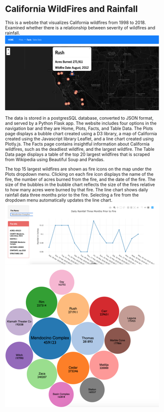 # California WildFires and Rainfall

This is a website that visualizes California wildfires from 1998 to 2018. Examined whether there is a relationship between severity of wildfires and rainfall. 
![California WildFires and Rainfall](GeoMap.png)

The data is stored in a postgresSQL database, converted to JSON format, and served by a Python Flask app. The website includes four options in the navigation bar and they are Home, Plots, Facts, and Table Data. The Plots page displays a bubble chart created using a D3 library, a map of California created using the Javascript library Leaflet, and a line chart created using Plotly.js. The Facts page contains insightful information about California wildfires, such as the deadliest wildfire, and the largest wildfire. The Table Data page displays a table of the top 20 largest wildfires that is scraped from Wikipedia using Beautiful Soup and Pandas.

The top 15 largest wildfires are shown as fire icons on the map under the Plots dropdown menu. Clicking on each fire icon displays the name of the fire, the number of acres burned from the fire, and the date of the fire. The size of the bubbles in the bubble chart reflects the size of the fires relative to how many acres were burned by that fire. The line chart shows daily rainfall data three months prior to the fire. Selecting a fire from the dropdown menu automatically updates the line chart. ![California WildFires and Rainfall](Line.png)![California WildFires and Rainfall](Bubble.png)


